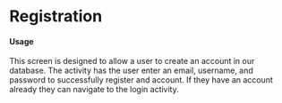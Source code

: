 # Registration

#### Usage

This screen is designed to allow a user to create an account in our database.
The activity has the user enter an email, username, and password to successfully
register and account. If they have an account already they can navigate to the
login activity.
